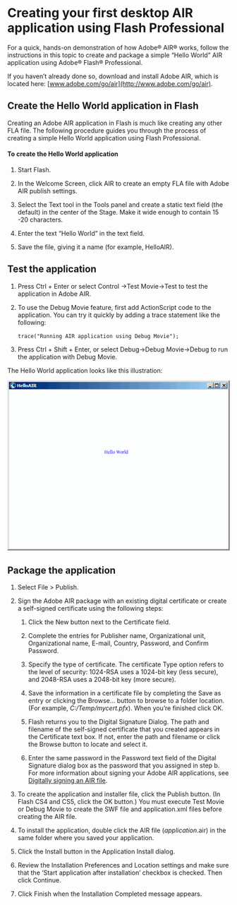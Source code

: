 # Creating your first desktop AIR application using Flash Professional

<div>

For a quick, hands-on demonstration of how Adobe® AIR® works, follow the
instructions in this topic to create and package a simple “Hello World” AIR
application using Adobe® Flash® Professional.

If you haven’t already done so, download and install Adobe AIR, which is located
here: [www.adobe.com/go/air](http://www.adobe.com/go/air).

</div>

<div>

## Create the Hello World application in Flash

<div>

Creating an Adobe AIR application in Flash is much like creating any other FLA
file. The following procedure guides you through the process of creating a
simple Hello World application using Flash Professional.

<div>

#### To create the Hello World application

1.  Start Flash.

2.  In the Welcome Screen, click AIR to create an empty FLA file with Adobe AIR
    publish settings.

3.  Select the Text tool in the Tools panel and create a static text field (the
    default) in the center of the Stage. Make it wide enough to contain 15 -20
    characters.

4.  Enter the text “Hello World” in the text field.

5.  Save the file, giving it a name (for example, HelloAIR).

</div>

</div>

</div>

<div>

## Test the application

<div>

1.  Press Ctrl + Enter or select Control -\>Test Movie-\>Test to test the
    application in Adobe AIR.

2.  To use the Debug Movie feature, first add ActionScript code to the
    application. You can try it quickly by adding a trace statement like the
    following:

        trace("Running AIR application using Debug Movie");

3.  Press Ctrl + Shift + Enter, or select Debug-\>Debug Movie-\>Debug to run the
    application with Debug Movie.

The Hello World application looks like this illustration:

![](../img/Flsh_Hello_AIR_popup.png)

</div>

</div>

<div>

## Package the application

<div>

1.  Select File \> Publish.

2.  Sign the Adobe AIR package with an existing digital certificate or create a
    self-signed certificate using the following steps:

    1.  Click the New button next to the Certificate field.

    2.  Complete the entries for Publisher name, Organizational unit,
        Organizational name, E-mail, Country, Password, and Confirm Password.

    3.  Specify the type of certificate. The certificate Type option refers to
        the level of security: 1024-RSA uses a 1024-bit key (less secure), and
        2048-RSA uses a 2048-bit key (more secure).

    4.  Save the information in a certificate file by completing the Save as
        entry or clicking the Browse... button to browse to a folder location.
        (For example, _C:/Temp/mycert.pfx_). When you’re finished click OK.

    5.  Flash returns you to the Digital Signature Dialog. The path and filename
        of the self-signed certificate that you created appears in the
        Certificate text box. If not, enter the path and filename or click the
        Browse button to locate and select it.

    6.  Enter the same password in the Password text field of the Digital
        Signature dialog box as the password that you assigned in step b. For
        more information about signing your Adobe AIR applications, see
        [Digitally signing an AIR file](WS5b3ccc516d4fbf351e63e3d118666ade46-7ff0.html).

3.  To create the application and installer file, click the Publish button. (In
    Flash CS4 and CS5, click the OK button.) You must execute Test Movie or
    Debug Movie to create the SWF file and application.xml files before creating
    the AIR file.

4.  To install the application, double click the AIR file (_application_.air) in
    the same folder where you saved your application.

5.  Click the Install button in the Application Install dialog.

6.  Review the Installation Preferences and Location settings and make sure that
    the ‘Start application after installation’ checkbox is checked. Then click
    Continue.

7.  Click Finish when the Installation Completed message appears.

</div>

</div>

<div>

<div>

</div>

</div>
